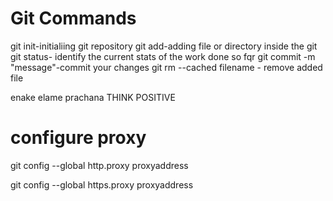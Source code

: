 Git Commands
============

git init-initialiing git repository
git add-adding file or directory inside the git
git status- identify the current stats of the work done so fqr
git commit -m "message"-commit your changes
git rm --cached filename - remove added file

enake elame prachana
THINK POSITIVE



configure proxy
===============

git config --global http.proxy proxyaddress

git config --global https.proxy proxyaddress
